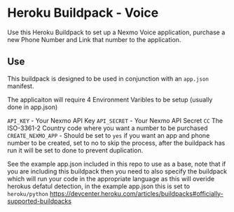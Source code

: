 # Heroku Buildpack - Voice

Use this Heroku Buildpack to set up a Nexmo Voice application, purchase a new Phone Number and Link that number to the application.

## Use
This buildpack is designed to be used in conjunction with an `app.json` manifest.

The applicaiton will require 4 Environment Varibles to be setup (usually done in app.json)

`API_KEY` - Your Nexmo API Key
`API_SECRET` - Your Nexmo API Secret
`CC` The ISO-3361-2 Country code where you want a number to be purchased
`CREATE_NEXMO_APP` - Should be set to `yes` if you want an app and phone number to be created, set to no to skip the process, after the buildpack has run it will be set to done to prevent duplication.


See the example app.json included in this repo to use as a base, note that if you are including this buildpack then you need to also specify the buildpack which will run your code in the appropriate language as this will overide herokus defatul detection, in the example app.json this is set to `heroku/python` 
https://devcenter.heroku.com/articles/buildpacks#officially-supported-buildpacks


